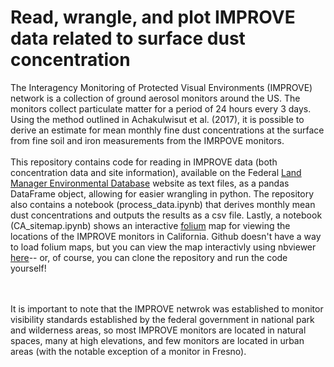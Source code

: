 # Read, wrangle, and plot IMPROVE data related to surface dust concentration 

The Interagency Monitoring of Protected Visual Environments (IMPROVE) network is a collection of ground aerosol monitors around the US. The monitors collect particulate matter for a period of 24 hours every 3 days. Using the method outlined in Achakulwisut et al. (2017), it is possible to derive an estimate for mean monthly fine dust concentrations at the surface from fine soil and iron measurements from the IMRPOVE monitors. 
<br><br>This repository contains code for reading in IMPROVE data (both concentration data and site information), available on the Federal [Land Manager Environmental Database](http://views.cira.colostate.edu/fed/QueryWizard/Default.aspx) website as text files, as a pandas DataFrame object, allowing for easier wrangling in python. The repository also contains a notebook (process_data.ipynb) that derives monthly mean dust concentrations and outputs the results as a csv file. Lastly, a notebook (CA_sitemap.ipynb) shows an interactive [folium](http://python-visualization.github.io/folium/) map for viewing the locations of the IMPROVE monitors in California. Github doesn't have a way to load folium maps, but you can view the map interactivly using nbviewer [here](https://nbviewer.jupyter.org/github/nicolejkeeney/read_IMPROVE_data/blob/main/CA_sitemap.ipynb)-- or, of course, you can clone the repository and run the code yourself!

<br><br>It is important to note that the IMPROVE netwrok was established to monitor visibility standards established by the federal government in national park and wilderness areas, so most IMPROVE monitors are located in natural spaces, many at high elevations, and few monitors are located in urban areas (with the notable exception of a monitor in Fresno). 
